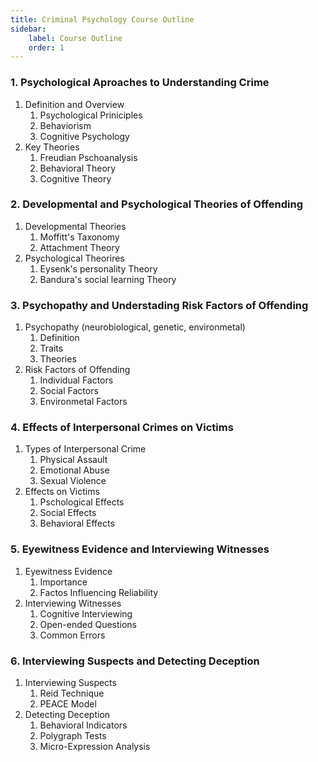 ```yaml
---
title: Criminal Psychology Course Outline
sidebar:
    label: Course Outline
    order: 1
---
```


### 1. Psychological Aproaches to Understanding Crime

1. Definition and Overview
    1. Psychological Priniciples
    2. Behaviorism
    3. Cognitive Psychology
2. Key Theories
    1. Freudian Pschoanalysis
    2. Behavioral Theory
    3. Cognitive Theory

### 2. Developmental and Psychological Theories of Offending

1. Developmental Theories
    1. Moffitt's Taxonomy
    2. Attachment Theory
2. Psychological Theorires
    1. Eysenk's personality Theory
    2. Bandura's social learning Theory

### 3. Psychopathy and Understading Risk Factors of Offending

1. Psychopathy (neurobiological, genetic, environmetal)
    1. Definition
    2. Traits
    3. Theories
2. Risk Factors of Offending
    1. Individual Factors
    2. Social Factors
    3. Environmetal Factors

### 4. Effects of Interpersonal Crimes on Victims

1. Types of Interpersonal Crime
    1. Physical Assault
    2. Emotional Abuse
    3. Sexual Violence
2. Effects on Victims
    1. Pschological Effects
    2. Social Effects
    3. Behavioral Effects

### 5. Eyewitness Evidence and Interviewing Witnesses

1. Eyewitness Evidence
    1. Importance 
    2. Factos Influencing Reliability
2. Interviewing Witnesses
    1. Cognitive Interviewing
    2. Open-ended Questions
    3. Common Errors

### 6. Interviewing Suspects and Detecting Deception

1. Interviewing Suspects
    1. Reid Technique 
    2. PEACE Model
2. Detecting Deception
    1. Behavioral Indicators
    2. Polygraph Tests
    3. Micro-Expression Analysis










